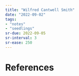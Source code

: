 ```yaml
---
title: "Wilfred Cantwell Smith"
date: "2022-09-02"
tags:
- "notes"
- "seedlings"
sr-due: 2022-09-05
sr-interval: 3
sr-ease: 250
---
```




# References